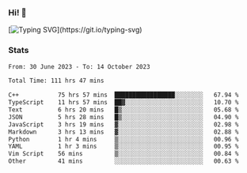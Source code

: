 ### Hi!  👋

[![Typing SVG](https://readme-typing-svg.herokuapp.com?font=Fira+Code&pause=1000&width=435&lines=Hello!+I'm+Texiwustion.)](https://git.io/typing-svg)

### Stats

<!--START_SECTION:waka-->

```txt
From: 30 June 2023 - To: 14 October 2023

Total Time: 111 hrs 47 mins

C++           75 hrs 57 mins  █████████████████░░░░░░░░   67.94 %
TypeScript    11 hrs 57 mins  ██▓░░░░░░░░░░░░░░░░░░░░░░   10.70 %
Text          6 hrs 20 mins   █▒░░░░░░░░░░░░░░░░░░░░░░░   05.68 %
JSON          5 hrs 28 mins   █▒░░░░░░░░░░░░░░░░░░░░░░░   04.90 %
JavaScript    3 hrs 19 mins   ▓░░░░░░░░░░░░░░░░░░░░░░░░   02.98 %
Markdown      3 hrs 13 mins   ▓░░░░░░░░░░░░░░░░░░░░░░░░   02.88 %
Python        1 hr 4 mins     ▒░░░░░░░░░░░░░░░░░░░░░░░░   00.96 %
YAML          1 hr 3 mins     ▒░░░░░░░░░░░░░░░░░░░░░░░░   00.95 %
Vim Script    56 mins         ▒░░░░░░░░░░░░░░░░░░░░░░░░   00.84 %
Other         41 mins         ░░░░░░░░░░░░░░░░░░░░░░░░░   00.63 %
```

<!--END_SECTION:waka-->
